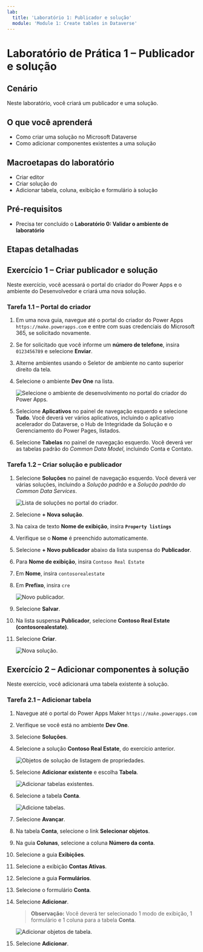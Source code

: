 ```yaml
---
lab:
  title: 'Laboratório 1: Publicador e solução'
  module: 'Module 1: Create tables in Dataverse'
---
```


# Laboratório de Prática 1 – Publicador e solução

## Cenário

Neste laboratório, você criará um publicador e uma solução.

## O que você aprenderá

- Como criar uma solução no Microsoft Dataverse
- Como adicionar componentes existentes a uma solução

## Macroetapas do laboratório

- Criar editor
- Criar solução do 
- Adicionar tabela, coluna, exibição e formulário à solução
  
## Pré-requisitos

- Precisa ter concluído o **Laboratório 0: Validar o ambiente de laboratório**

## Etapas detalhadas

## Exercício 1 – Criar publicador e solução

Neste exercício, você acessará o portal do criador do Power Apps e o ambiente do Desenvolvedor e criará uma nova solução.

### Tarefa 1.1 – Portal do criador

1. Em uma nova guia, navegue até o portal do criador do Power Apps `https://make.powerapps.com` e entre com suas credenciais do Microsoft 365, se solicitado novamente.

1. Se for solicitado que você informe um **número de telefone**, insira `0123456789` e selecione **Enviar**.

1. Alterne ambientes usando o Seletor de ambiente no canto superior direito da tela.

1. Selecione o ambiente **Dev One** na lista.

    ![Selecione o ambiente de desenvolvimento no portal do criador do Power Apps.](../media/select-dev-one-environment.png)

1. Selecione **Aplicativos** no painel de navegação esquerdo e selecione **Tudo**. Você deverá ver vários aplicativos, incluindo o aplicativo acelerador do Dataverse, o Hub de Integridade da Solução e o Gerenciamento do Power Pages, listados.

1. Selecione **Tabelas** no painel de navegação esquerdo. Você deverá ver as tabelas padrão do *Common Data Model*, incluindo Conta e Contato.

### Tarefa 1.2 – Criar solução e publicador

1. Selecione **Soluções** no painel de navegação esquerdo. Você deverá ver várias soluções, incluindo a *Solução padrão* e a *Solução padrão do Common Data Services*.

    ![Lista de soluções no portal do criador.](../media/solutions-list.png)

1. Selecione **+ Nova solução**.

1. Na caixa de texto **Nome de exibição**, insira **`Property listings`**

1. Verifique se o **Nome** é preenchido automaticamente.

1. Selecione **+ Novo publicador** abaixo da lista suspensa do **Publicador**.

1. Para **Nome de exibição**, insira `Contoso Real Estate`

1. Em **Nome**, insira `contosorealestate`

1. Em **Prefixo**, insira `cre`

    ![Novo publicador.](../media/new-publisher.png)

1. Selecione **Salvar**.

1. Na lista suspensa **Publicador**, selecione **Contoso Real Estate (contosorealestate)**.

1. Selecione **Criar**.

    ![Nova solução.](../media/new-solution.png)

## Exercício 2 – Adicionar componentes à solução

Neste exercício, você adicionará uma tabela existente à solução.

### Tarefa 2.1 – Adicionar tabela

1. Navegue até o portal do Power Apps Maker `https://make.powerapps.com`

1. Verifique se você está no ambiente **Dev One**.

1. Selecione **Soluções**.

1. Selecione a solução **Contoso Real Estate**, do exercício anterior.

    ![Objetos de solução de listagem de propriedades.](../media/solution-objects.png)

1. Selecione **Adicionar existente** e escolha **Tabela**.

    ![Adicionar tabelas existentes.](../media/add-existing.png)

1. Selecione a tabela **Conta**.

    ![Adicione tabelas.](../media/add-tables.png)

1. Selecione **Avançar**.

1. Na tabela **Conta**, selecione o link **Selecionar objetos**.

1. Na guia **Colunas**, selecione a coluna **Número da conta**.

1. Selecione a guia **Exibições**.

1. Selecione a exibição **Contas Ativas**.

1. Selecione a guia **Formulários**.

1. Selecione o formulário **Conta**.

1. Selecione **Adicionar**.

    > **Observação:** Você deverá ter selecionado 1 modo de exibição, 1 formulário e 1 coluna para a tabela **Conta**.

    ![Adicionar objetos de tabela.](../media/add-objects.png)

1. Selecione **Adicionar**.

